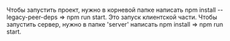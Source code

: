 Чтобы запустить проект, нужно в корневой папке написать npm install --legacy-peer-deps => npm run start. Это запуск клиентской части.
Чтобы запустить сервер, нужно в папке 'server' написать npm install => npm run start.
